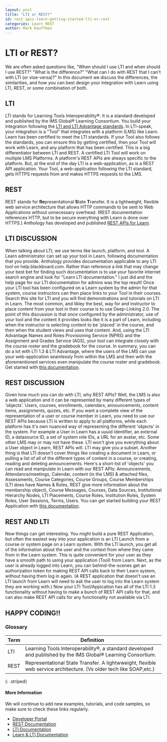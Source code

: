 ```yaml
---
layout: post
title: "LTI or REST?"
id: rest_apis-learn-getting-started-lti-or-rest
categories: Learn REST
author: Mark Kauffman
---
```


# LTI or REST?

We are often asked questions like, "When should I use LTI and when should I use REST?" "What is the difference?" "What can I do with REST that I can't with LTI
(or vise-versa)?" In this document we discuss the differences, the similarities,
and how you can best design your integration with Learn using LTI,
REST, or some combination of both.

## LTI

LTI stands for Learning Tools Interoperability®. It is a standard developed and published
by the IMS Global® Learning Consortium. You build your integration following the
[LTI and LTI Advantage standards](https://www.imsglobal.org/activity/learning-tools-interoperability).
In LTI-speak, your integration is a "Tool" that integrates with
a platform (LMS) like Learn. Learn has been certified to meet the
LTI standards. If your Tool also follows the standards, you can ensure this by getting
certified, then your Tool will work with Learn, and any platform that has been
certified. This is a big differentiator between LTI and REST. A certified LTI Tool will
work on multiple LMS Platforms. A platform's REST APIs are always specific to the platform.
But, at the end of the day LTI is a web-application, as is a REST API application. Your Tool,
a web-application following the LTI standard, gets HTTPS requests from and makes HTTPS
requests to the LMS.

## REST

REST stands for **Re**presentational **S**tate **T**ransfer. It is a
lightweight, flexible web service architecture that allows HTTP commands to be
sent to Web Applications without unnecessary overhead. (REST documentation references HTTP, but to be secure
everything with Learn is done over HTTPS.) Anthology has developed and published
[REST APIs for Learn](https://developer.anthology.com/portal/displayApi).

## LTI DISCUSSION

When talking about LTI, we use terms like launch, platform, and tool. A Learn administrator can set up your tool in Learn, following documentation that you provide. Anthology provides documentation applicable to any LTI tool on help.blackboard.com. Rather than reference a link that may change your best bet for finding such documentation is to use your favorite internet search engine and look for "Learn LTI documentation." I just did and the help page for our LTI documentation for admins was the top result! Once your LTI tool has been configured on a Learn system by the admin for that system, course instructors can then place links to your Tool in their courses. Search this site for LTI and you will find demonstrations and tutorials on LTI in Learn. The most common, and likley the best, way for and instructor to place content from your tool in their course is to use Deep-Linking 2.0. The point of this discussion is that once configured by the administrator, use of your tool and the content it provides looks like it is a part of Learn, including when the instructor is selecting content to be 'placed' in the course, and then when the student views and uses that content. And, using the LTI Advantage Names and Roles Provisioning Service (NPRS) and the Assignment and Grades Service (AGS), your tool can integrate closely with the course roster and the gradebook for the course. In summary, you can do a lot with LTI 1.3 & LTI Advantage, where the users of the LMS can use your web-application seamlessly from within the LMS and then with the aforementioned services even manipulate the course roster and gradebook. Get started with [this documentation](/docs/lti/getting-started-with-lti.md).

## REST DISCUSSION

Given how much you can do with LTI, why REST APIs? Well, the LMS is also a web application and it can be represented by many different types of 'objects'. Users, courses, enrollments, calendars, announcements, content items, assignments, quizes, etc. If you want a complete view of the representation of a user or course member in Learn, you need to use our REST APIs because LTI is written to apply to all platforms, while each platform has it's own nuanced way of representing the different 'objects' in the system. For example a User in Learn has a uuuid identifier, an external ID, a datasource ID, a set of system role IDs, a URL for an avatar, etc. Some other LMS may or may not have these. LTI won't give you everything about a User object in Learn, REST APIs will. LTI may give you a subset. Another thing is that LTI doesn't cover things like creating a document in Learn, or pulling a list of all of the different types of content in a course, or creating, reading and deleting announcements. Here's a short-list of 'objects' you can read and manipulate in Learn with our REST APIs: Announcements, Attendance/meetings, Calendar, content (in the LMS) & attached files, Assessments, Course Categories, Course Groups, Course Memberships (LTI does have Names & Roles, REST give more information about the membership object), Course Messages, Courses, Data Sources, Institutional Hierarchy Nodes, LTI Placements, Course Roles, Institution Roles, System Roles, User Sessions, Terms, Users. You can get started building your REST Application with [this documentation](/docs/rest-apis/learn/getting-started/first-steps.md).

## REST AND LTI

Now things can get interesting. You might build a pure REST Application, but often the easiest way into your application is an LTI Launch from a course or system page on a Learn system. With the LTI launch, you get all of the information about the user and the context from where they came from in the Learn system. This is quite convenient for your user as they have a smooth path to using your application (Tool) from Learn. Next, as the user is already logged into Learn, you can behind-the-scenes get an authorization token for making REST API calls back to their Learn system, without having them log in again. (A REST application that doesn't use an LTI launch from Learn will need to ask the user to log into the Learn system they are working with.) Now your LTI Tool/Appication has all of the LTI 1.3 functionality without having to make a bunch of REST API calls for that, and can also make REST API calls for any functionality not available via LTI.

## HAPPY CODING!!

### Glossary

| Term | Definition                                                                                                         |
| ---- | ------------------------------------------------------------------------------------------------------------------ |
| LTI  | Learning Tools Interoperability®, a standard developed and published by the IMS Global® Learning Consortium.       |
| REST | Representational State Transfer. A lightwweight, flexible web service architecture. (Vs older tech like SOAP,etc.) |

{: .striped}

#### More Information

We will continue to add new examples, tutorials, and code samples, so make
sure to check these links regularly.

- [Developer Portal](https://developer.anthology.com/)
- [REST Documentation](https://developer.anthology.com/portal/displayApi)
- [LTI Documentation](https://www.imsglobal.org/activity/learning-tools-interoperability)
- [Learn & LTI Documentation](/docs/lti/getting-started-with-lti.md)
